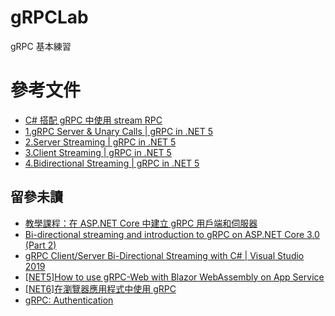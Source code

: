 # gRPCLab
gRPC 基本練習

# 參考文件
* [C# 搭配 gRPC 中使用 stream RPC](https://blog.yowko.com/csharp-grpc-stream/)
* [1.gRPC Server & Unary Calls | gRPC in .NET 5](https://www.youtube.com/watch?v=hp5FTB7PI9s)
* [2.Server Streaming | gRPC in .NET 5](https://www.youtube.com/watch?v=F2T6xNRoa1E)
* [3.Client Streaming | gRPC in .NET 5](https://www.youtube.com/watch?v=DNxdvRQ4qRQ)
* [4.Bidirectional Streaming | gRPC in .NET 5](https://www.youtube.com/watch?v=wY4nMSUF9e0&t=1s)

## 留參未讀
* [教學課程：在 ASP.NET Core 中建立 gRPC 用戶端和伺服器](https://docs.microsoft.com/zh-tw/aspnet/core/tutorials/grpc/grpc-start?view=aspnetcore-6.0&tabs=visual-studio)
* [Bi-directional streaming and introduction to gRPC on ASP.NET Core 3.0 (Part 2)](https://eddyf1xxxer.medium.com/bi-directional-streaming-and-introduction-to-grpc-on-asp-net-core-3-0-part-2-d9127a58dcdb) 
* [gRPC Client/Server Bi-Directional Streaming with C# | Visual Studio 2019](https://www.youtube.com/watch?v=6fiSsxEY4dg&ab_channel=Hacked)
* [[NET5]How to use gRPC-Web with Blazor WebAssembly on App Service](https://azure.github.io/AppService/2021/03/15/How-to-use-gRPC-Web-with-Blazor-WebAssembly-on-App-Service.html)
* [[NET6]在瀏覽器應用程式中使用 gRPC](https://docs.microsoft.com/zh-tw/aspnet/core/grpc/browser?view=aspnetcore-6.0)
* [gRPC: Authentication](https://grpc.io/docs/guides/auth/)
